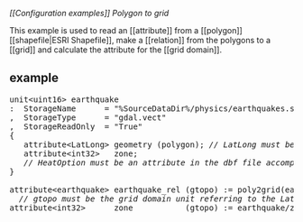*[[Configuration examples]] Polygon to grid*

This example is used to read an [[attribute]] from a [[polygon]] [[shapefile|ESRI Shapefile]], make a [[relation]] from the polygons to a [[grid]] and calculate the attribute for the [[grid domain]].

## example
<pre>
unit&lt;uint16&gt; earthquake
:  StorageName      = "%SourceDataDir%/physics/earthquakes.shp"
,  StorageType      = "gdal.vect"
,  StorageReadOnly  = "True"
{
   attribute&lt;LatLong&gt; geometry (polygon); <I>// LatLong must be the coordinate system unit</I>
   attribute&lt;int32&gt;   zone;               <I>
   // HeatOption must be an attribute in the dbf file accompanying the shp file </I>
}

attribute&lt;earthquake&gt; earthquake_rel (gtopo) := poly2grid(earthquake/geometry, gtopo); <I>
  // gtopo must be the grid domain unit referring to the LatLong coordinate system unit </I>
attribute&lt;int32&gt;      zone           (gtopo) := earthquake/zone[earthquake_rel];
</pre>